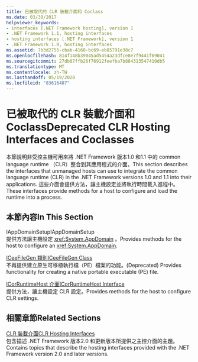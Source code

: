 ```yaml
---
title: 已被取代的 CLR 裝載介面和 Coclass
ms.date: 03/30/2017
helpviewer_keywords:
- interfaces [.NET Framework hosting], version 1
- .NET Framework 1.1, hosting interfaces
- hosting interfaces [.NET Framework], version 1
- .NET Framework 1.0, hosting interfaces
ms.assetid: 7b3d2755-cbab-4160-bc69-eb85791e38c7
ms.openlocfilehash: 814f148b39045ad5454a23dfce8e7f9441f69041
ms.sourcegitcommit: 27db07ffb26f76912feefba7b884313547410db5
ms.translationtype: MT
ms.contentlocale: zh-TW
ms.lasthandoff: 05/19/2020
ms.locfileid: "83616407"
---
```

# <a name="deprecated-clr-hosting-interfaces-and-coclasses"></a><span data-ttu-id="e99e0-102">已被取代的 CLR 裝載介面和 Coclass</span><span class="sxs-lookup"><span data-stu-id="e99e0-102">Deprecated CLR Hosting Interfaces and Coclasses</span></span>
<span data-ttu-id="e99e0-103">本節說明非受控主機可用來將 .NET Framework 版本1.0 和1.1 中的 common language runtime （CLR）整合到其應用程式的介面。</span><span class="sxs-lookup"><span data-stu-id="e99e0-103">This section describes the interfaces that unmanaged hosts can use to integrate the common language runtime (CLR) in the .NET Framework versions 1.0 and 1.1 into their applications.</span></span> <span data-ttu-id="e99e0-104">這些介面會提供方法，讓主機設定並將執行時間載入進程中。</span><span class="sxs-lookup"><span data-stu-id="e99e0-104">These interfaces provide methods for a host to configure and load the runtime into a process.</span></span>  
  
## <a name="in-this-section"></a><span data-ttu-id="e99e0-105">本節內容</span><span class="sxs-lookup"><span data-stu-id="e99e0-105">In This Section</span></span>  
 <span data-ttu-id="e99e0-106">IAppDomainSetup</span><span class="sxs-lookup"><span data-stu-id="e99e0-106">IAppDomainSetup</span></span>  
 <span data-ttu-id="e99e0-107">提供方法讓主機設定 <xref:System.AppDomain> 。</span><span class="sxs-lookup"><span data-stu-id="e99e0-107">Provides methods for the host to configure an <xref:System.AppDomain>.</span></span>  
  
 [<span data-ttu-id="e99e0-108">ICeeFileGen 類別</span><span class="sxs-lookup"><span data-stu-id="e99e0-108">ICeeFileGen Class</span></span>](iceefilegen-class.md)  
 <span data-ttu-id="e99e0-109">不再提供建立原生可移植執行檔（PE）檔案的功能。</span><span class="sxs-lookup"><span data-stu-id="e99e0-109">(Deprecated) Provides functionality for creating a native portable executable (PE) file.</span></span>  
  
 [<span data-ttu-id="e99e0-110">ICorRuntimeHost 介面</span><span class="sxs-lookup"><span data-stu-id="e99e0-110">ICorRuntimeHost Interface</span></span>](icorruntimehost-interface.md)  
 <span data-ttu-id="e99e0-111">提供方法，讓主機設定 CLR 設定。</span><span class="sxs-lookup"><span data-stu-id="e99e0-111">Provides methods for the host to configure CLR settings.</span></span>  
  
## <a name="related-sections"></a><span data-ttu-id="e99e0-112">相關章節</span><span class="sxs-lookup"><span data-stu-id="e99e0-112">Related Sections</span></span>  
 [<span data-ttu-id="e99e0-113">CLR 裝載介面</span><span class="sxs-lookup"><span data-stu-id="e99e0-113">CLR Hosting Interfaces</span></span>](clr-hosting-interfaces.md)  
 <span data-ttu-id="e99e0-114">包含描述 .NET Framework 版本2.0 和更新版本所提供之主控介面的主題。</span><span class="sxs-lookup"><span data-stu-id="e99e0-114">Contains topics that describe the hosting interfaces provided with the .NET Framework version 2.0 and later versions.</span></span>

